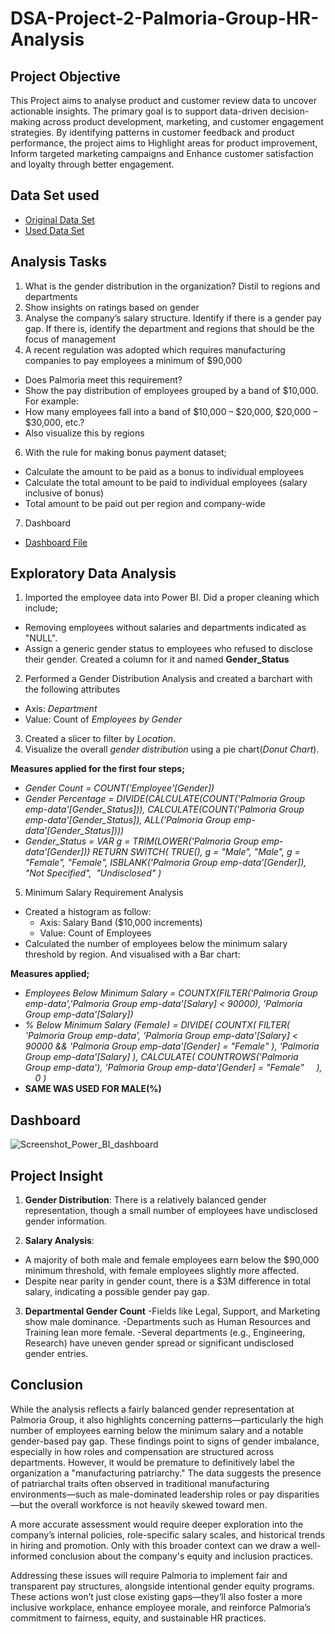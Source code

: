 # DSA-Project-2-Palmoria-Group-HR-Analysis
## Project Objective
This Project aims to analyse product and customer review data to uncover actionable insights. The primary goal is to support data-driven decision-making across product development, marketing, and customer engagement strategies. By identifying patterns in customer feedback and product performance, the project aims to Highlight areas for product improvement, Inform targeted marketing campaigns and Enhance customer satisfaction and loyalty through better engagement.

## Data Set used
- <a href = "https://github.com/PaulTenu/DSA-Project-2-Palmora-Group-HR-Analysis/blob/main/Palmoria%20Group%20emp-data.csv">Original Data Set</a>
- <a href = "https://github.com/PaulTenu/DSA-Project-2-Palmora-Group-HR-Analysis/blob/main/Palmoria%20Group%20emp-data_%5Btransformed%5D.csv">Used Data Set</a>

## Analysis Tasks
1. What is the gender distribution in the organization? Distil to regions and
departments
2. Show insights on ratings based on gender
3. Analyse the company’s salary structure. Identify if there is a gender pay gap. If
there is, identify the department and regions that should be the focus of
management
4. A recent regulation was adopted which requires manufacturing companies to pay
employees a minimum of $90,000
  - Does Palmoria meet this requirement?
  - Show the pay distribution of employees grouped by a band of $10,000. For example:
  - How many employees fall into a band of $10,000 – $20,000, $20,000 – $30,000,
etc.?
  - Also visualize this by regions
6. With the rule for making bonus payment dataset;
  - Calculate the amount to be paid as a bonus to individual employees
  - Calculate the total amount to be paid to individual employees (salary inclusive of
bonus)
  - Total amount to be paid out per region and company-wide
7. Dashboard
  - <a href = "https://github.com/PaulTenu/DSA-Project-2-Palmora-Group-HR-Analysis/blob/main/DSA%20CAPSTONE%20PROJECT%20QNS.%203_POWER_BI.pdf">Dashboard File</a>

## Exploratory Data Analysis
1. Imported the employee data into Power BI. Did a proper cleaning which include;
  - Removing employees without salaries and departments indicated as "NULL".
  - Assign a generic gender status to employees who refused to disclose their gender. Created a column for it and named **Gender_Status**

2. Performed a Gender Distribution Analysis and created a barchart with the following attributes
  - Axis: *Department*
  - Value: Count of *Employees by Gender*
3. Created a slicer to filter by *Location*.
4. Visualize the overall *gender distribution* using a pie chart(*Donut Chart*).

**Measures applied for the first four steps;**
  - *Gender Count = COUNT('Employee'[Gender])*
  - *Gender Percentage = DIVIDE(CALCULATE(COUNT('Palmoria Group emp-data'[Gender_Status])), CALCULATE(COUNT('Palmoria Group emp-data'[Gender_Status]), ALL('Palmoria Group emp-data'[Gender_Status])))*
  - *Gender_Status = 
VAR g = TRIM(LOWER('Palmoria Group emp-data'[Gender]))
RETURN 
SWITCH(
    TRUE(),
    g = "Male", "Male",
    g = "Female", "Female",
    ISBLANK('Palmoria Group emp-data'[Gender]), "Not Specified",
    "Undisclosed"
)*

5. Minimum Salary Requirement Analysis
  - Created a histogram as follow:
    - Axis: Salary Band ($10,000 increments)
    - Value: Count of Employees
  - Calculated the number of employees below the minimum salary threshold by region. And visualised with a Bar chart:

**Measures applied;**
  - *Employees Below Minimum Salary = COUNTX(FILTER('Palmoria Group emp-data','Palmoria Group emp-data'[Salary] < 90000), 'Palmoria Group emp-data'[Salary])*
  - *% Below Minimum Salary (Female) = 
DIVIDE(
    COUNTX(
        FILTER(
            'Palmoria Group emp-data',
            'Palmoria Group emp-data'[Salary] < 90000 &&
            'Palmoria Group emp-data'[Gender] = "Female"
        ),
        'Palmoria Group emp-data'[Salary]
    ),
    CALCULATE(
        COUNTROWS('Palmoria Group emp-data'),
        'Palmoria Group emp-data'[Gender] = "Female"
    ),
    0
)*
  - **SAME WAS USED FOR MALE(%)**

## Dashboard

![Screenshot_Power_BI_dashboard](https://github.com/user-attachments/assets/b842b351-2524-4789-920d-5f8074f537ed)

## Project Insight
1. **Gender Distribution**: There is a relatively balanced gender representation, though a small number of employees have undisclosed gender information.

2. **Salary Analysis**:
  - A majority of both male and female employees earn below the $90,000 minimum threshold, with female employees slightly more affected.
  - Despite near parity in gender count, there is a $3M difference in total salary, indicating a possible gender pay gap.

3. **Departmental Gender Count**
  -Fields like Legal, Support, and Marketing show male dominance.
  -Departments such as Human Resources and Training lean more female.
  -Several departments (e.g., Engineering, Research) have uneven gender spread or significant undisclosed gender entries.

## Conclusion
While the analysis reflects a fairly balanced gender representation at Palmoria Group, it also highlights concerning patterns—particularly the high number of employees earning below the minimum salary and a notable gender-based pay gap. These findings point to signs of gender imbalance, especially in how roles and compensation are structured across departments. However, it would be premature to definitively label the organization a "manufacturing patriarchy." The data suggests the presence of patriarchal traits often observed in traditional manufacturing environments—such as male-dominated leadership roles or pay disparities—but the overall workforce is not heavily skewed toward men.

A more accurate assessment would require deeper exploration into the company’s internal policies, role-specific salary scales, and historical trends in hiring and promotion. Only with this broader context can we draw a well-informed conclusion about the company's equity and inclusion practices.

Addressing these issues will require Palmoria to implement fair and transparent pay structures, alongside intentional gender equity programs. These actions won’t just close existing gaps—they’ll also foster a more inclusive workplace, enhance employee morale, and reinforce Palmoria’s commitment to fairness, equity, and sustainable HR practices.
